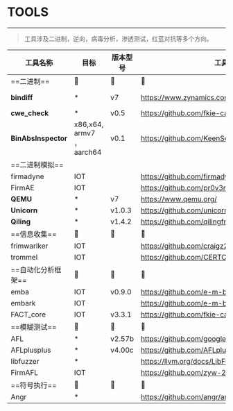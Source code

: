 <!--
 * @Description: 工具列表
 * @Author: smile
 * @Date: 2022-05-11 16:22:32
 * @LastEditTime: 2022-05-11 16:33:46
 * @LastEditors: smile
-->
# TOOLS
---
> 工具涉及二进制，逆向，病毒分析，渗透测试，红蓝对抗等多个方向。

| 工具名称 | 目标 | 版本型号 | 工具链接 | WIKI/BLOG链接|
| --- | --- | --- | -- | -- |
| ==二进制== | :space_invader: |:pushpin:|:loudspeaker:| :book:                                                       |
|**bindiff**|*| v7| https://www.zynamics.com/bindiff.html|https://wiki.smile-space.com/binary/iot/ipTIME/CVE-2021-26614_ipTIME%E6%91%84%E5%83%8F%E5%A4%B41day%E5%88%86%E6%9E%90.html|
|**cwe_check**|*| v0.5 | https://github.com/fkie-cad/cwe_checker ||
|**BinAbsInspector**|x86,x64, armv7 ，aarch64| v0.1 | https://github.com/KeenSecurityLab/BinAbsInspector ||
|==二进制模拟==|| | ||
|firmadyne|IOT| | https://github.com/firmadyne/firmadyne ||
|FirmAE|IOT| | https://github.com/pr0v3rbs/FirmAE ||
|**QEMU**|*| v7 | https://www.qemu.org/ ||
|**Unicorn**|*| v1.0.3 | https://github.com/unicorn-engine/unicorn ||
|**Qiling**|*| v1.4.2 | https://github.com/qilingframework/qiling ||
|==信息收集==|:space_invader:| :pushpin: | :loudspeaker: |:book:|
|frimwarlker|IOT| | https://github.com/craigz28/firmwalker ||
|trommel|IOT| | https://github.com/CERTCC/trommel ||
|==自动化分析框架==|:space_invader:| :pushpin: | :loudspeaker: |:book:|
|emba|IOT| v0.9.0 | https://github.com/e-m-b-a/emba ||
|embark|IOT|  | https://github.com/e-m-b-a/embark ||
|FACT_core|IOT| v3.3.1 | https://github.com/fkie-cad/FACT_core ||
|==模糊测试==|:space_invader:| :pushpin: | :loudspeaker: |:book:|
|AFL|*| v2.57b | https://github.com/google/AFL ||
|AFLplusplus|*| v4.00c | https://github.com/AFLplusplus/AFLplusplus ||
|libfuzzer|*|  | https://llvm.org/docs/LibFuzzer.html ||
|FirmAFL|IOT|  | https://github.com/zyw-200/FirmAFL ||
|==符号执行==|:space_invader:| :pushpin: | :loudspeaker: |:book:|
|Angr|*|  | https://github.com/angr/angr ||
